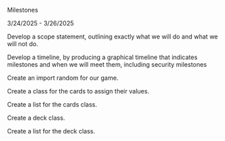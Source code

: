 Milestones

3/24/2025 - 3/26/2025

Develop a scope statement, outlining exactly what we will do and what we will not do. 

Develop a timeline, by producing a graphical timeline that indicates milestones and when we will meet them, including security milestones

Create an import random for our game.

Create a class for the cards to assign their values. 

Create a list for the cards class.

Create a deck class.

Create a list for the deck class. 
